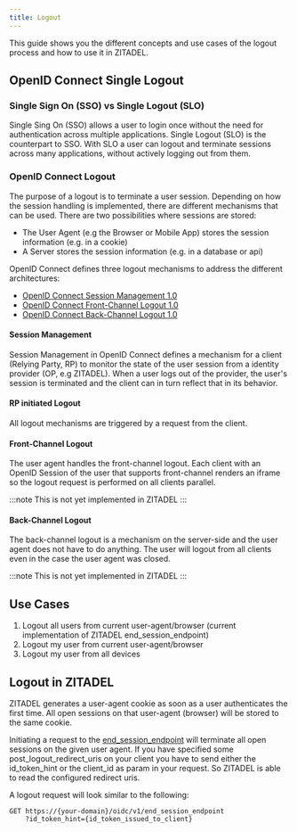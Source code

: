 ```yaml
---
title: Logout
---
```


This guide shows you the different concepts and use cases of the logout process and how to use it in ZITADEL.

## OpenID Connect Single Logout 

### Single Sign On (SSO) vs Single Logout (SLO)

Single Sing On (SSO) allows a user to login once without the need for authentication across multiple applications.
Single Logout (SLO) is the counterpart to SSO. With SLO a user can logout and terminate sessions across many applications, without actively logging out from them.

### OpenID Connect Logout

The purpose of a logout is to terminate a user session. 
Depending on how the session handling is implemented, there are different mechanisms that can be used.
There are two possibilities where sessions are stored:
- The User Agent (e.g the Browser or Mobile App) stores the session information (e.g. in a cookie)
- A Server stores the session information (e.g. in a database or api)

OpenID Connect defines three logout mechanisms to address the different architectures:
- [OpenID Connect Session Management 1.0](https://openid.net/specs/openid-connect-session-1_0.html)
- [OpenID Connect Front-Channel Logout 1.0](https://openid.net/specs/openid-connect-frontchannel-1_0.html)
- [OpenID Connect Back-Channel Logout 1.0](https://openid.net/specs/openid-connect-backchannel-1_0.html)

#### Session Management

Session Management in OpenID Connect defines a mechanism for a client (Relying Party, RP) to monitor the state of the user session from a identity provider (OP, e.g ZITADEL).
When a user logs out of the provider, the user's session is terminated and the client can in turn reflect that in its behavior.

#### RP initiated Logout

All logout mechanisms are triggered by a request from the client.

#### Front-Channel Logout

The user agent handles the front-channel logout. 
Each client with an OpenID Session of the user that supports front-channel renders an iframe so the logout request is performed on all clients parallel.

:::note
This is not yet implemented in ZITADEL
:::

#### Back-Channel Logout

The back-channel logout is a mechanism on the server-side and the user agent does not have to do anything.
The user will logout from all clients even in the case the user agent was closed.

:::note
This is not yet implemented in ZITADEL
:::

## Use Cases

1. Logout all users from current user-agent/browser (current implementation of ZITADEL end_session_endpoint)
2. Logout my user from current user-agent/browser
3. Logout my user from all devices

## Logout in ZITADEL

ZITADEL generates a user-agent cookie as soon as a user authenticates the first time. 
All open sessions on that user-agent (browser) will be stored to the same cookie.

Initiating a request to the [end_session_endpoint](../../apis/openidoauth/endpoints#end_session_endpoint) will terminate all open sessions on the given user agent.
If you have specified some post_logout_redirect_uris on your client you have to send either the id_token_hint or the client_id as param in your request.
So ZITADEL is able to read the configured redirect uris.

A logout request will look similar to the following:
```
GET https://{your-domain}/oidc/v1/end_session_endpoint
    ?id_token_hint={id_token_issued_to_client}
```


